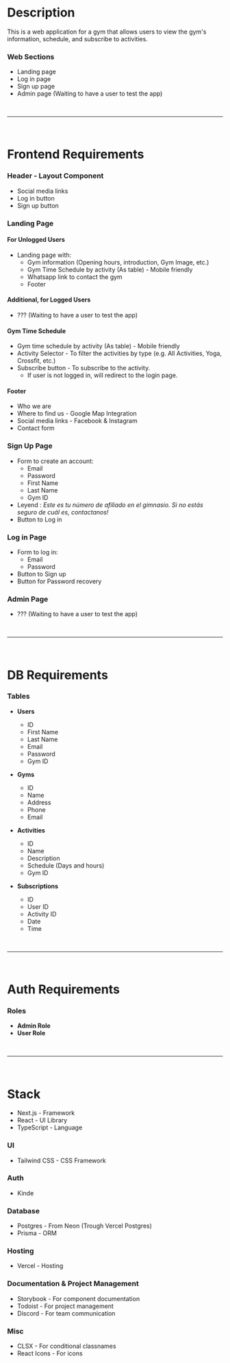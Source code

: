 # Description
This is a web application for a gym that allows users to view the gym's information, schedule, and subscribe to activities. 

### Web Sections
- Landing page
- Log in page
- Sign up page
- Admin page (Waiting to have a user to test the app)

<br />

---

<br />

# Frontend Requirements 

### Header - Layout Component
- Social media links
- Log in button
- Sign up button

### Landing Page
  
#### For Unlogged Users
- Landing page with:
  - Gym information (Opening hours, introduction, Gym Image, etc.)
  - Gym Time Schedule by activity (As table) - Mobile friendly
  - Whatsapp link to contact the gym
  - Footer
 
#### Additional, for Logged Users
- ??? (Waiting to have a user to test the app)

#### Gym Time Schedule
- Gym time schedule by activity (As table) - Mobile friendly
- Activity Selector - To filter the activities by type (e.g. All Activities, Yoga, Crossfit, etc.)
- Subscribe button - To subscribe to the activity. 
  - If user is not logged in, will redirect to the login page.

#### Footer
- Who we are
- Where to find us - Google Map Integration
- Social media links - Facebook & Instagram
- Contact form

### Sign Up Page
- Form to create an account: 
    - Email
    - Password
    - First Name
    - Last Name
    - Gym ID
- Leyend : *Este es tu número de afiliado en el gimnasio. Si no estás seguro de cuál es, contactanos!*
- Button to Log in

### Log in Page
- Form to log in: 
    - Email
    - Password
- Button to Sign up
- Button for Password recovery
  
### Admin Page
- ??? (Waiting to have a user to test the app)

<br />

---

<br />

# DB Requirements 

### Tables
- **Users**
  - ID
  - First Name
  - Last Name
  - Email
  - Password
  - Gym ID

- **Gyms**
  - ID
  - Name
  - Address
  - Phone
  - Email

- **Activities**
  - ID
  - Name
  - Description
  - Schedule (Days and hours)
  - Gym ID

- **Subscriptions**
  - ID
  - User ID
  - Activity ID
  - Date
  - Time

<br />

--- 

<br />

# Auth Requirements 
### Roles
- **Admin Role**
- **User Role**

<br />

--- 

<br />

# Stack

- Next.js - Framework
- React - UI Library
- TypeScript - Language

### UI
- Tailwind CSS - CSS Framework
  
### Auth
- Kinde

### Database
- Postgres - From Neon (Trough Vercel Postgres)
- Prisma - ORM

### Hosting
- Vercel - Hosting

### Documentation & Project Management
- Storybook - For component documentation
- Todoist - For project management
- Discord - For team communication

### Misc
- CLSX - For conditional classnames
- React Icons   - For icons
